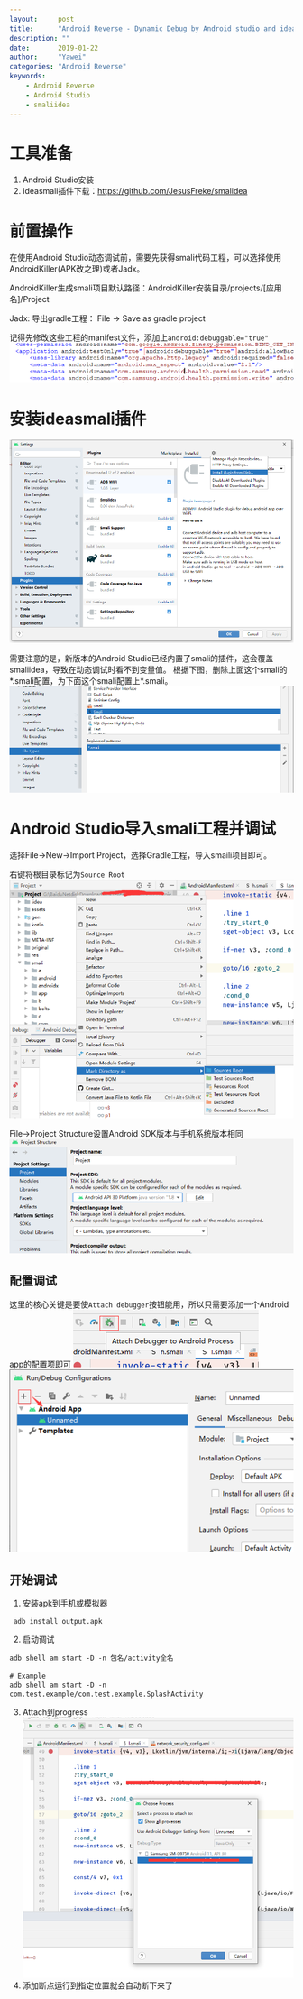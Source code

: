```yaml
---
layout:		post
title:		"Android Reverse - Dynamic Debug by Android studio and ideasmali"
description: ""
date:		2019-01-22
author:		"Yawei"
categories: "Android Reverse"
keywords:
    - Android Reverse
    - Android Studio
    - smaliidea
---
```


# 工具准备

1. Android Studio安装
2. ideasmali插件下载：https://github.com/JesusFreke/smalidea

# 前置操作

在使用Android Studio动态调试前，需要先获得smali代码工程，可以选择使用AndroidKiller(APK改之理)或者Jadx。

AndroidKiller生成smali项目默认路径：AndroidKiller安装目录/projects/[应用名]/Project

Jadx: 导出gradle工程： File -> Save as gradle project

记得先修改这些工程的manifest文件，添加上`android:debuggable="true"`
![](/img/post/2019-01-22/debuggable.png)

# 安装ideasmali插件

![](/img/post/2019-01-22/smaliidea.png)

需要注意的是，新版本的Android Studio已经内置了smali的插件，这会覆盖smaliidea，导致在动态调试时看不到变量值。
根据下图，删除上面这个smali的*.smali配置，为下面这个smali配置上*.smali。
![](/img/post/2019-01-22/smalitype.png)

# Android Studio导入smali工程并调试

选择File->New->Import Project，选择Gradle工程，导入smaili项目即可。

右键将根目录标记为`Source Root`
![](/img/post/2019-01-22/sources_root.png)

File->Project Structure设置Android SDK版本与手机系统版本相同
![](/img/post/2019-01-22/sdkversion.png)

## 配置调试

这里的核心关键是要使`Attach debugger`按钮能用，所以只需要添加一个Android app的配置项即可
![](/img/post/2019-01-22/attachdebugger.png)
![](/img/post/2019-01-22/adddebugandroid.png)

## 开始调试

1. 安装apk到手机或模拟器
```
 adb install output.apk
```
2. 启动调试
```
adb shell am start -D -n 包名/activity全名

# Example
adb shell am start -D -n com.test.example/com.test.example.SplashActivity
```
3. Attach到progress
![](/img/post/2019-01-22/progress.png)
4. 添加断点运行到指定位置就会自动断下来了